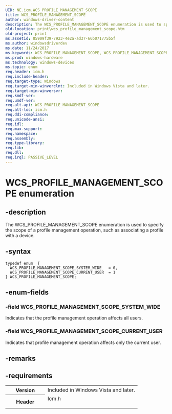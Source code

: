 ```yaml
---
UID: NE.icm.WCS_PROFILE_MANAGEMENT_SCOPE
title: WCS_PROFILE_MANAGEMENT_SCOPE
author: windows-driver-content
description: The WCS_PROFILE_MANAGEMENT_SCOPE enumeration is used to specify the scope of a profile management operation, such as associating a profile with a device.
old-location: print\wcs_profile_management_scope.htm
old-project: print
ms.assetid: 85909f39-7923-4e2a-ad37-66b071775b5f
ms.author: windowsdriverdev
ms.date: 11/24/2017
ms.keywords: WCS_PROFILE_MANAGEMENT_SCOPE, WCS_PROFILE_MANAGEMENT_SCOPE
ms.prod: windows-hardware
ms.technology: windows-devices
ms.topic: enum
req.header: icm.h
req.include-header: 
req.target-type: Windows
req.target-min-winverclnt: Included in Windows Vista and later.
req.target-min-winversvr: 
req.kmdf-ver: 
req.umdf-ver: 
req.alt-api: WCS_PROFILE_MANAGEMENT_SCOPE
req.alt-loc: icm.h
req.ddi-compliance: 
req.unicode-ansi: 
req.idl: 
req.max-support: 
req.namespace: 
req.assembly: 
req.type-library: 
req.lib: 
req.dll: 
req.irql: PASSIVE_LEVEL
---
```


# WCS_PROFILE_MANAGEMENT_SCOPE enumeration



## -description
The WCS_PROFILE_MANAGEMENT_SCOPE enumeration is used to specify the scope of a profile management operation, such as associating a profile with a device.


## -syntax

````
typedef enum  { 
  WCS_PROFILE_MANAGEMENT_SCOPE_SYSTEM_WIDE   = 0,
  WCS_PROFILE_MANAGEMENT_SCOPE_CURRENT_USER  = 1
} WCS_PROFILE_MANAGEMENT_SCOPE;
````


## -enum-fields

### -field WCS_PROFILE_MANAGEMENT_SCOPE_SYSTEM_WIDE

Indicates that the profile management operation affects all users.

### -field WCS_PROFILE_MANAGEMENT_SCOPE_CURRENT_USER

Indicates that profile management operation affects only the current user.

## -remarks


## -requirements
<table>
<tr>
<th width="30%">
Version
</th>
<td width="70%">
Included in Windows Vista and later.
</td>
</tr>
<tr>
<th width="30%">
Header
</th>
<td width="70%">
<dl>
<dt>Icm.h</dt>
</dl>
</td>
</tr>
</table>